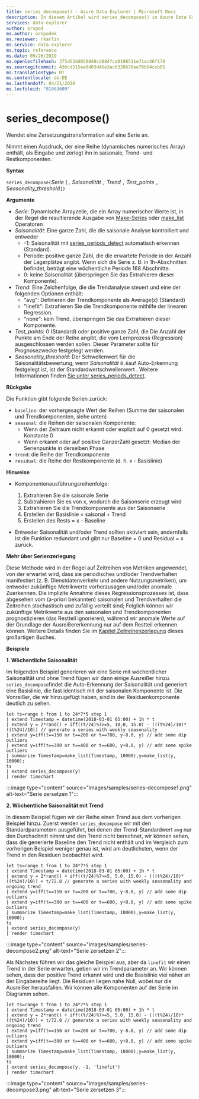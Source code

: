```yaml
---
title: series_decompose() - Azure Data Explorer | Microsoft Docs
description: In diesem Artikel wird series_decompose() in Azure Data Explorer beschrieben.
services: data-explorer
author: orspod
ms.author: orspodek
ms.reviewer: rkarlin
ms.service: data-explorer
ms.topic: reference
ms.date: 09/26/2019
ms.openlocfilehash: 375d63dd050840cd884fca0198511e71ac46f170
ms.sourcegitcommit: 436cd515ea0d83d46e3ac6328670ee78b64ccb05
ms.translationtype: MT
ms.contentlocale: de-DE
ms.lasthandoff: 04/21/2020
ms.locfileid: "81663609"
---
```

# <a name="series_decompose"></a>series_decompose()

Wendet eine Zersetzungstransformation auf eine Serie an.  

Nimmt einen Ausdruck, der eine Reihe (dynamisches numerisches Array) enthält, als Eingabe und zerlegt ihn in saisonale, Trend- und Restkomponenten.
 
**Syntax**

`series_decompose(`*Serie* `[,` *Saisonalität* `,` *Trend* `,` *Test_points* `,` *Seasonality_threshold*`])`

**Argumente**

* *Serie*: Dynamische Arrayzelle, die ein Array numerischer Werte ist, in der Regel die resultierende Ausgabe von [Make-Series](make-seriesoperator.md) oder [make_list](makelist-aggfunction.md) Operatoren
* *Saisonalität*: Eine ganze Zahl, die die saisonale Analyse kontrolliert und entweder
    * -1: Saisonalität mit [series_periods_detect](series-periods-detectfunction.md) automatisch erkennen (Standard).
    * Periode: positive ganze Zahl, die die erwartete Periode in der Anzahl der Lagerplätze angibt. Wenn sich die Serie z. B. in 1h-Abschnitten befindet, beträgt eine wöchentliche Periode 168 Abschnitte.
    * 0: keine Saisonalität (überspringen Sie das Extrahieren dieser Komponente).    
* *Trend*: Eine Zeichenfolge, die die Trendanalyse steuert und eine der folgenden Optionen enthält:
    * "avg": Definieren der Trendkomponente als Average(x) (Standard)
    * "linefit": Extrahieren Sie die Trendkomponente mithilfe der linearen Regression.
    * "none": kein Trend, überspringen Sie das Extrahieren dieser Komponente.    
* *Test_points*: 0 (Standard) oder positive ganze Zahl, die Die Anzahl der Punkte am Ende der Reihe angibt, die vom Lernprozess (Regression) ausgeschlossen werden sollen. Dieser Parameter sollte für Prognosezwecke festgelegt werden.
* *Seasonality_threshold*: Der Schwellenwert für die Saisonalitätsbewertung, wenn *Saisonalität* `0.6`auf Auto-Erkennung festgelegt ist, ist der Standardwertschwellenwert . Weitere Informationen finden [Sie unter series_periods_detect](series-periods-detectfunction.md).

**Rückgabe**

 Die Funktion gibt folgende Serien zurück:

* `baseline`: der vorhergesagte Wert der Reihen (Summe der saisonalen und Trendkomponenten, siehe unten)
* `seasonal`: die Reihen der saisonalen Komponente:
    * Wenn der Zeitraum nicht erkannt oder explizit auf 0 gesetzt wird: Konstante 0
    * Wenn erkannt oder auf positive GanzerZahl gesetzt: Median der Serienpunkte in derselben Phase
* `trend`: die Reihe der Trendkomponente
* `residual`: die Reihe der Restkomponente (d. h. x - Basislinie)
  

**Hinweise**

* Komponentenausführungsreihenfolge:
    1. Extrahieren Sie die saisonale Serie
    2. Subtrahieren Sie es von x, wodurch die Saisonserie erzeugt wird
    3. Extrahieren Sie die Trendkomponente aus der Saisonserie
    4. Erstellen der Basislinie = saisonal + Trend
    5. Erstellen des Rests = x - Baseline
    
* Entweder Saisonalität und/oder Trend sollten aktiviert sein, andernfalls ist die Funktion redundant und gibt nur Baseline = 0 und Residual = x zurück.

**Mehr über Serienzerlegung**

Diese Methode wird in der Regel auf Zeitreihen von Metriken angewendet, von der erwartet wird, dass sie periodisches und/oder Trendverhalten manifestiert (z. B. Dienstdatenverkehr und andere Nutzungsmetriken), um entweder zukünftige Metrikwerte vorherzusagen und/oder anomale Zuerkennen. Die implizite Annahme dieses Regressionsprozesses ist, dass abgesehen vom (a-priori bekannten) saisonalen und Trendverhalten die Zeitreihen stochastisch und zufällig verteilt sind; Folglich können wir zukünftige Metrikwerte aus den saisonalen und Trendkomponenten prognostizieren (das Restteil ignorieren), während wir anomale Werte auf der Grundlage der Ausreißererkennung nur auf dem Restteil erkennen können. Weitere Details finden Sie im [Kapitel Zeitreihenzerlegung](https://www.otexts.org/fpp/6) dieses großartigen Buches.

**Beispiele**

**1. Wöchentliche Saisonalität**

Im folgenden Beispiel generieren wir eine Serie mit wöchentlicher Saisonalität und ohne Trend fügen wir dann einige Ausreißer hinzu. `series_decompose`findet die Auto-Erkennung der Saisonalität und generiert eine Basislinie, die fast identisch mit der saisonalen Komponente ist. Die Vonreißer, die wir hinzugefügt haben, sind in der Residuenkomponente deutlich zu sehen.

```kusto
let ts=range t from 1 to 24*7*5 step 1 
| extend Timestamp = datetime(2018-03-01 05:00) + 1h * t 
| extend y = 2*rand() + iff((t/24)%7>=5, 10.0, 15.0) - (((t%24)/10)*((t%24)/10)) // generate a series with weekly seasonality
| extend y=iff(t==150 or t==200 or t==780, y-8.0, y) // add some dip outliers
| extend y=iff(t==300 or t==400 or t==600, y+8.0, y) // add some spike outliers
| summarize Timestamp=make_list(Timestamp, 10000),y=make_list(y, 10000);
ts 
| extend series_decompose(y)
| render timechart  
```

:::image type="content" source="images/samples/series-decompose1.png" alt-text="Serie zersetzen 1":::

**2. Wöchentliche Saisonalität mit Trend**

In diesem Beispiel fügen wir der Reihe einen Trend aus dem vorherigen Beispiel hinzu. Zuerst werden `series_decompose` wir mit den Standardparametern ausgeführt, bei denen der Trend-Standardwert `avg` nur den Durchschnitt nimmt und den Trend nicht berechnet, wir können sehen, dass die generierte Baseline den Trend nicht enthält und im Vergleich zum vorherigen Beispiel weniger genau ist, wird am deutlichsten, wenn der Trend in den Residuen beobachtet wird.

```kusto
let ts=range t from 1 to 24*7*5 step 1 
| extend Timestamp = datetime(2018-03-01 05:00) + 1h * t 
| extend y = 2*rand() + iff((t/24)%7>=5, 5.0, 15.0) - (((t%24)/10)*((t%24)/10)) + t/72.0 // generate a series with weekly seasonality and ongoing trend
| extend y=iff(t==150 or t==200 or t==780, y-8.0, y) // add some dip outliers
| extend y=iff(t==300 or t==400 or t==600, y+8.0, y) // add some spike outliers
| summarize Timestamp=make_list(Timestamp, 10000),y=make_list(y, 10000);
ts 
| extend series_decompose(y)
| render timechart  
```

:::image type="content" source="images/samples/series-decompose2.png" alt-text="Serie zersetzen 2":::

Als Nächstes führen wir das gleiche Beispiel aus, aber da `linefit` wir einen Trend in der Serie erwarten, geben wir im Trendparameter an. Wir können sehen, dass der positive Trend erkannt wird und die Basislinie viel näher an der Eingabereihe liegt. Die Residuen liegen nahe Null, wobei nur die Ausreißer herausfallen. Wir können alle Komponenten auf der Serie im Diagramm sehen.

```kusto
let ts=range t from 1 to 24*7*5 step 1 
| extend Timestamp = datetime(2018-03-01 05:00) + 1h * t 
| extend y = 2*rand() + iff((t/24)%7>=5, 5.0, 15.0) - (((t%24)/10)*((t%24)/10)) + t/72.0 // generate a series with weekly seasonality and ongoing trend
| extend y=iff(t==150 or t==200 or t==780, y-8.0, y) // add some dip outliers
| extend y=iff(t==300 or t==400 or t==600, y+8.0, y) // add some spike outliers
| summarize Timestamp=make_list(Timestamp, 10000),y=make_list(y, 10000);
ts 
| extend series_decompose(y, -1, 'linefit')
| render timechart  
```

:::image type="content" source="images/samples/series-decompose3.png" alt-text="Serie zersetzen 3":::
